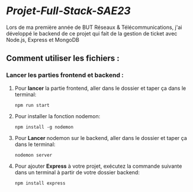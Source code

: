 # _Projet-Full-Stack-SAE23_
Lors de ma première année de BUT Réseaux &amp; Télécommunications, j'ai développé le backend de ce projet qui fait de la gestion de ticket avec Node.js, Express et MongoDB

## Comment utiliser les fichiers :


### Lancer les parties frontend et backend :

1. Pour **lancer** la partie frontend, aller dans le dossier et taper ça dans le terminal:

      `npm run start`

2. Pour installer la fonction nodemon:

      `npm install -g nodemon`

3. Pour **Lancer** nodemon sur le backend, aller dans le dossier et taper ça dans le terminal:

      `nodemon server`

4. Pour ajouter **Express** à votre projet, exécutez la commande suivante dans un terminal à partir de votre dossier backend:

      `npm install express`
